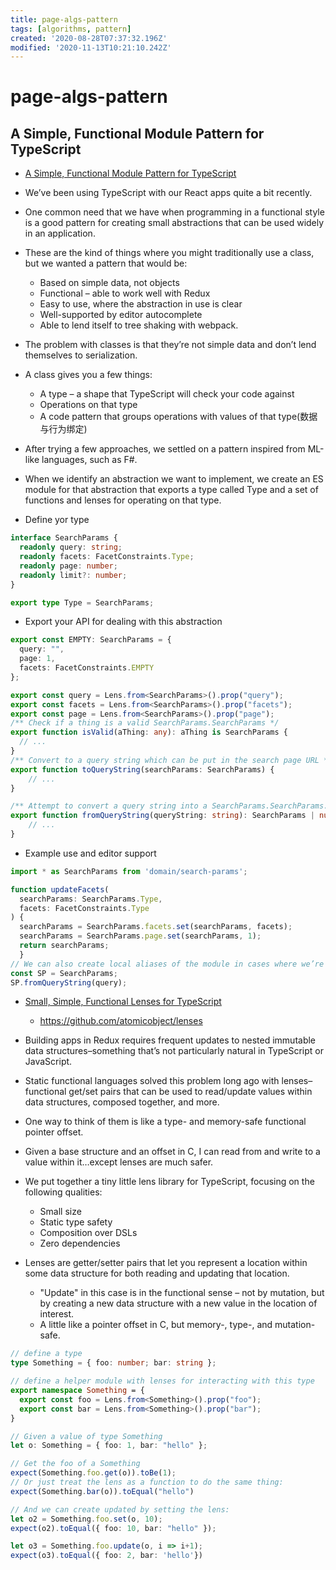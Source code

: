 ```yaml
---
title: page-algs-pattern
tags: [algorithms, pattern]
created: '2020-08-28T07:37:32.196Z'
modified: '2020-11-13T10:21:10.242Z'
---
```


# page-algs-pattern

## A Simple, Functional Module Pattern for TypeScript

- [A Simple, Functional Module Pattern for TypeScript](https://spin.atomicobject.com/2017/10/26/typescript-functional-module-pattern/)

- We’ve been using TypeScript with our React apps quite a bit recently. 
- One common need that we have when programming in a functional style is a good pattern for creating small abstractions that can be used widely in an application.
- These are the kind of things where you might traditionally use a class, but we wanted a pattern that would be:
  - Based on simple data, not objects
  - Functional – able to work well with Redux
  - Easy to use, where the abstraction in use is clear
  - Well-supported by editor autocomplete
  - Able to lend itself to tree shaking with webpack.

- The problem with classes is that they’re not simple data and don’t lend themselves to serialization. 
- A class gives you a few things:
  - A type – a shape that TypeScript will check your code against
  - Operations on that type
  - A code pattern that groups operations with values of that type(数据与行为绑定)

- After trying a few approaches, we settled on a pattern inspired from ML-like languages, such as F#. 
- When we identify an abstraction we want to implement, we create an ES module for that abstraction that exports a type called Type and a set of functions and lenses for operating on that type.

- Define yor type

``` typescript
interface SearchParams {
  readonly query: string;
  readonly facets: FacetConstraints.Type;
  readonly page: number;
  readonly limit?: number;
}

export type Type = SearchParams;
```

- Export your API for dealing with this abstraction

``` typescript
export const EMPTY: SearchParams = {
  query: "",
  page: 1,
  facets: FacetConstraints.EMPTY
};

export const query = Lens.from<SearchParams>().prop("query");
export const facets = Lens.from<SearchParams>().prop("facets");
export const page = Lens.from<SearchParams>().prop("page");
/** Check if a thing is a valid SearchParams.SearchParams */
export function isValid(aThing: any): aThing is SearchParams {
  // ...
}
/** Convert to a query string which can be put in the search page URL */
export function toQueryString(searchParams: SearchParams) {
	// ...
}

/** Attempt to convert a query string into a SearchParams.SearchParams. This can fail. */
export function fromQueryString(queryString: string): SearchParams | null {
	// ...
}

```

- Example use and editor support

``` typescript
import * as SearchParams from 'domain/search-params';

function updateFacets(
  searchParams: SearchParams.Type,
  facets: FacetConstraints.Type
) {
  searchParams = SearchParams.facets.set(searchParams, facets);
  searchParams = SearchParams.page.set(searchParams, 1);
  return searchParams;
  }
// We can also create local aliases of the module in cases where we’re dealing primarily with one abstraction
const SP = SearchParams;
SP.fromQueryString(query);

```

- [Small, Simple, Functional Lenses for TypeScript](https://spin.atomicobject.com/2017/09/27/typescript-lens-library/)
  - https://github.com/atomicobject/lenses

- Building apps in Redux requires frequent updates to nested immutable data structures–something that’s not particularly natural in TypeScript or JavaScript.
- Static functional languages solved this problem long ago with lenses–functional get/set pairs that can be used to read/update values within data structures, composed together, and more. 
- One way to think of them is like a type- and memory-safe functional pointer offset. 
- Given a base structure and an offset in C, I can read from and write to a value within it…except lenses are much safer.
- We put together a tiny little lens library for TypeScript, focusing on the following qualities:
  - Small size
  - Static type safety
  - Composition over DSLs
  - Zero dependencies

- Lenses are getter/setter pairs that let you represent a location within some data structure for both reading and updating that location. 
  - "Update" in this case is in the functional sense – not by mutation, but by creating a new data structure with a new value in the location of interest. 
  - A little like a pointer offset in C, but memory-, type-, and mutation-safe.

``` typescript
// define a type
type Something = { foo: number; bar: string };

// define a helper module with lenses for interacting with this type
export namespace Something = {
  export const foo = Lens.from<Something>().prop("foo");
  export const bar = Lens.from<Something>().prop("bar");
}

// Given a value of type Something
let o: Something = { foo: 1, bar: "hello" };

// Get the foo of a Something
expect(Something.foo.get(o)).toBe(1);
// Or just treat the lens as a function to do the same thing:
expect(Something.bar(o)).toEqual("hello")

// And we can create updated by setting the lens:
let o2 = Something.foo.set(o, 10);
expect(o2).toEqual({ foo: 10, bar: "hello" });

let o3 = Something.foo.update(o, i => i+1);
expect(o3).toEqual({ foo: 2, bar: 'hello'})
```

